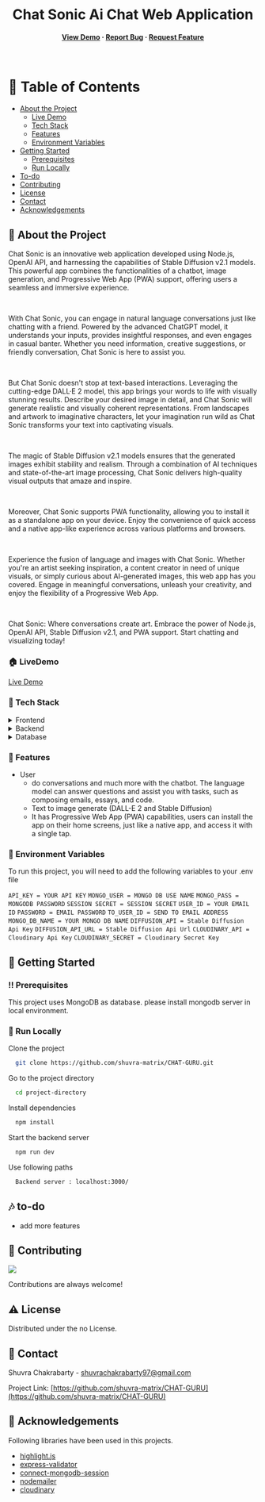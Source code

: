 <!--
Hey, thanks for using the awesome-readme-template template.
If you have any enhancements, then fork this project and create a pull request
or just open an issue with the label "enhancement".
Don't forget to give this project a star for additional support ;)
Maybe you can mention me or this repo in the acknowledgements too
-->
<div align="center">
  <h1>Chat Sonic Ai Chat Web Application</h1>
  
  
<!-- Badges -->

<h4>
    <a href="https://chat-sonic.onrender.com/">View Demo</a>
  <span> · </span>
    <a href="https://github.com/shuvra-matrix/CHAT-GURU/issues/">Report Bug</a>
  <span> · </span>
    <a href="https://github.com/shuvra-matrix/CHAT-GURU/issues/">Request Feature</a>
  </h4>
</div>

<br />

<!-- Table of Contents -->

# :notebook_with_decorative_cover: Table of Contents

- [About the Project](#star2-about-the-project)
  - [Live Demo](#house-livedemo)
  - [Tech Stack](#space_invader-tech-stack)
  - [Features](#dart-features)
  - [Environment Variables](#key-environment-variables)
- [Getting Started](#toolbox-getting-started)
  - [Prerequisites](#bangbang-prerequisites)
  - [Run Locally](#running-run-locally)
- [To-do](#notes-to-do)
- [Contributing](#wave-contributing)
- [License](#warning-license)
- [Contact](#handshake-contact)
- [Acknowledgements](#gem-acknowledgements)

<!-- About the Project -->

## :star2: About the Project

  <p>
    Chat Sonic is an innovative web application developed using Node.js, OpenAI API, and harnessing the capabilities of Stable Diffusion v2.1 models. This powerful app combines the functionalities of a chatbot, image generation, and Progressive Web App (PWA) support, offering users a seamless and immersive experience.
  </p>
  <br>
  <p>
    With Chat Sonic, you can engage in natural language conversations just like chatting with a friend. Powered by the advanced ChatGPT model, it understands your inputs, provides insightful responses, and even engages in casual banter. Whether you need information, creative suggestions, or friendly conversation, Chat Sonic is here to assist you.
  </p>
   <br>
  <p>
   But Chat Sonic doesn't stop at text-based interactions. Leveraging the cutting-edge DALL·E 2 model, this app brings your words to life with visually stunning results. Describe your desired image in detail, and Chat Sonic will generate realistic and visually coherent representations. From landscapes and artwork to imaginative characters, let your imagination run wild as Chat Sonic transforms your text into captivating visuals.
  </p>
   <br>
  <p>
   The magic of Stable Diffusion v2.1 models ensures that the generated images exhibit stability and realism. Through a combination of AI techniques and state-of-the-art image processing, Chat Sonic delivers high-quality visual outputs that amaze and inspire.
  </p>
   <br>
  <p>
    Moreover, Chat Sonic supports PWA functionality, allowing you to install it as a standalone app on your device. Enjoy the convenience of quick access and a native app-like experience across various platforms and browsers.
  </p>
   <br>
  <p>
   Experience the fusion of language and images with Chat Sonic. Whether you're an artist seeking inspiration, a content creator in need of unique visuals, or simply curious about AI-generated images, this web app has you covered. Engage in meaningful conversations, unleash your creativity, and enjoy the flexibility of a Progressive Web App.
  </p>
  <br>
  <p>
   Chat Sonic: Where conversations create art. Embrace the power of Node.js, OpenAI API, Stable Diffusion v2.1, and PWA support. Start chatting and visualizing today!
  </p>

<!--  live demo -->

### :house: LiveDemo

[Live Demo](https://chat-sonic.onrender.com/)

<!-- TechStack -->

### :space_invader: Tech Stack

<details>
  <summary>Frontend</summary>
  <ul>
    <li><a href="https://html.com/html5/">HTML 5</a></li>
    <li><a href="https://www.css3.com/">CSS 3</a></li>
    <li><a href="https://developer.mozilla.org/en-US/docs/Web/JavaScript">JavaScript</a></li>
    <li><a href="https://highlightjs.org/">highlight.js</a></li>
  </ul>
</details>

<details>
  <summary>Backend</summary>
  <ul>
    <li><a href="https://www.nodejs.org">Node.js</a></li>
    <li><a href="https://www.expressjs.com/">Express.js</a></li>
    <li><a href="https://mongoosejs.com/">Mongoos</a></li>
    <li><a href="https://www.npmjs.com/package/express-session">Express-session</a></li>
    <li><a href="https://console.cloudinary.com/">Cloudinary</a></li>
    <li><a href="https://github.com/Stability-AI/stablediffusion">stable-diffusion-2-1</a></li>
     <li><a href="https://nodemailer.com/about/">nodemailer</a></li>
  </ul>
</details>

<details>
<summary>Database</summary>
  <ul>
    <li><a href="https://www.mongodb.com/">MongoDB</a></li>
  </ul>
</details>

<!-- Features -->

### :dart: Features

- User
  - do conversations and much more with the chatbot. The language model can answer questions and assist you with tasks, such as composing emails, essays, and code.
  - Text to image generate (DALL-E 2 and Stable Diffusion)
  - It has Progressive Web App (PWA) capabilities, users can install the app on their home screens, just like a native app, and access it with a single tap.

<!-- Env Variables -->

### :key: Environment Variables

To run this project, you will need to add the following variables to your .env file

`API_KEY = YOUR API KEY`
`MONGO_USER = MONGO DB USE NAME`
`MONGO_PASS = MONGODB PASSWORD`
`SESSION SECRET = SESSION SECRET`
`USER_ID = YOUR EMAIL ID`
`PASSWORD = EMAIL PASSWORD`
`TO_USER_ID = SEND TO EMAIL ADDRESS`
`MONGO_DB_NAME = YOUR MONGO DB NAME`
`DIFFUSION_API = Stable Diffusion Api Key`
`DIFFUSION_API_URL = Stable Diffusion Api Url`
`CLOUDINARY_API = Cloudinary Api Key`
`CLOUDINARY_SECRET = Cloudinary Secret Key`

<!-- Getting Started -->

## :toolbox: Getting Started

<!-- Prerequisites -->

### :bangbang: Prerequisites

This project uses MongoDB as database. please install mongodb server in local environment.

<!-- Run Locally -->

### :running: Run Locally

Clone the project

```bash
  git clone https://github.com/shuvra-matrix/CHAT-GURU.git
```

Go to the project directory

```bash
  cd project-directory
```

Install dependencies

```bash
  npm install
```

Start the backend server

```bash
  npm run dev
```

Use following paths

```bash
  Backend server : localhost:3000/

```

<!-- To Do -->

## :notes: to-do

  <ul>
  <li> add more features </li>
  </ul>

<!-- Contributing -->

## :wave: Contributing

<a href="https://github.com/shuvra-matrix/CHAT-GURU/graphs/contributors">
  <img src="https://contrib.rocks/image?repo=shuvra-matrix/CHAT-GURU" />
</a>

Contributions are always welcome!

<!-- License -->

## :warning: License

Distributed under the no License.

<!-- Contact -->

## :handshake: Contact

Shuvra Chakrabarty - <shuvrachakrabarty97@gmail.com>

Project Link: [https://github.com/shuvra-matrix/CHAT-GURU](https://github.com/shuvra-matrix/CHAT-GURU)

<!-- Acknowledgments -->

## :gem: Acknowledgements

Following libraries have been used in this projects.

- [highlight.js](https://highlightjs.org/)
- [express-validator](https://express-validator.github.io/docs/)
- [connect-mongodb-session](https://www.npmjs.com/package/connect-mongodb-session)
- [nodemailer](https://nodemailer.com/about/)
- [cloudinary](https://www.npmjs.com/package/cloudinary)
